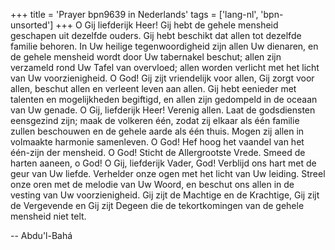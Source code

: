 +++
title = 'Prayer bpn9639 in Nederlands'
tags = ['lang-nl', 'bpn-unsorted']
+++
O Gij liefderijk Heer! Gij hebt de gehele mensheid geschapen uit dezelfde ouders. Gij hebt beschikt dat allen tot dezelfde familie behoren. In Uw heilige tegenwoordigheid zijn allen Uw dienaren, en de gehele mensheid wordt door Uw tabernakel beschut; allen zijn verzameld rond Uw Tafel van overvloed; allen worden verlicht met het licht van Uw voorzienigheid.
O God! Gij zijt vriendelijk voor allen, Gij zorgt voor allen, beschut allen en verleent leven aan allen. Gij hebt eenieder met talenten en mogelijkheden begiftigd, en allen zijn gedompeld in de oceaan van Uw genade.
O Gij, liefderijk Heer! Verenig allen. Laat de godsdiensten eensgezind zijn; maak de volkeren één, zodat zij elkaar als één familie zullen beschouwen en de gehele aarde als één thuis. Mogen zij allen in volmaakte harmonie samenleven.
O God! Hef hoog het vaandel van het één-zijn der mensheid.
O God! Sticht de Allergrootste Vrede.
Smeed de harten aaneen, o God!
O Gij, liefderijk Vader, God! Verblijd ons hart met de geur van Uw liefde. Verhelder onze ogen met het licht van Uw leiding. Streel onze oren met de melodie van Uw Woord, en beschut ons allen in de vesting van Uw voorzienigheid.
Gij zijt de Machtige en de Krachtige, Gij zijt de Vergevende en Gij zijt Degeen die de tekortkomingen van de gehele mensheid niet telt.

-- Abdu'l-Bahá
